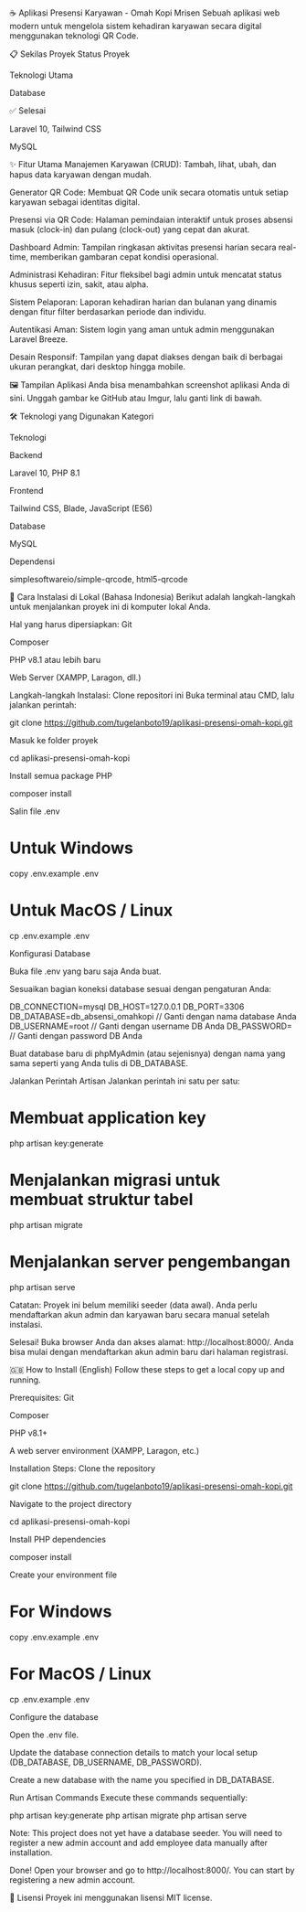 ☕ Aplikasi Presensi Karyawan - Omah Kopi Mrisen
Sebuah aplikasi web modern untuk mengelola sistem kehadiran karyawan secara digital menggunakan teknologi QR Code.

📋 Sekilas Proyek
Status Proyek

Teknologi Utama

Database

✅ Selesai

Laravel 10, Tailwind CSS

MySQL

✨ Fitur Utama
Manajemen Karyawan (CRUD): Tambah, lihat, ubah, dan hapus data karyawan dengan mudah.

Generator QR Code: Membuat QR Code unik secara otomatis untuk setiap karyawan sebagai identitas digital.

Presensi via QR Code: Halaman pemindaian interaktif untuk proses absensi masuk (clock-in) dan pulang (clock-out) yang cepat dan akurat.

Dashboard Admin: Tampilan ringkasan aktivitas presensi harian secara real-time, memberikan gambaran cepat kondisi operasional.

Administrasi Kehadiran: Fitur fleksibel bagi admin untuk mencatat status khusus seperti izin, sakit, atau alpha.

Sistem Pelaporan: Laporan kehadiran harian dan bulanan yang dinamis dengan fitur filter berdasarkan periode dan individu.

Autentikasi Aman: Sistem login yang aman untuk admin menggunakan Laravel Breeze.

Desain Responsif: Tampilan yang dapat diakses dengan baik di berbagai ukuran perangkat, dari desktop hingga mobile.

🖼️ Tampilan Aplikasi
Anda bisa menambahkan screenshot aplikasi Anda di sini. Unggah gambar ke GitHub atau Imgur, lalu ganti link di bawah.

🛠️ Teknologi yang Digunakan
Kategori

Teknologi

Backend

Laravel 10, PHP 8.1

Frontend

Tailwind CSS, Blade, JavaScript (ES6)

Database

MySQL

Dependensi

simplesoftwareio/simple-qrcode, html5-qrcode

🚀 Cara Instalasi di Lokal (Bahasa Indonesia)
Berikut adalah langkah-langkah untuk menjalankan proyek ini di komputer lokal Anda.

Hal yang harus dipersiapkan:
Git

Composer

PHP v8.1 atau lebih baru

Web Server (XAMPP, Laragon, dll.)

Langkah-langkah Instalasi:
Clone repositori ini
Buka terminal atau CMD, lalu jalankan perintah:

git clone https://github.com/tugelanboto19/aplikasi-presensi-omah-kopi.git

Masuk ke folder proyek

cd aplikasi-presensi-omah-kopi

Install semua package PHP

composer install

Salin file .env

# Untuk Windows
copy .env.example .env

# Untuk MacOS / Linux
cp .env.example .env

Konfigurasi Database

Buka file .env yang baru saja Anda buat.

Sesuaikan bagian koneksi database sesuai dengan pengaturan Anda:

DB_CONNECTION=mysql
DB_HOST=127.0.0.1
DB_PORT=3306
DB_DATABASE=db_absensi_omahkopi  // Ganti dengan nama database Anda
DB_USERNAME=root                // Ganti dengan username DB Anda
DB_PASSWORD=                    // Ganti dengan password DB Anda

Buat database baru di phpMyAdmin (atau sejenisnya) dengan nama yang sama seperti yang Anda tulis di DB_DATABASE.

Jalankan Perintah Artisan
Jalankan perintah ini satu per satu:

# Membuat application key
php artisan key:generate

# Menjalankan migrasi untuk membuat struktur tabel
php artisan migrate

# Menjalankan server pengembangan
php artisan serve

Catatan: Proyek ini belum memiliki seeder (data awal). Anda perlu mendaftarkan akun admin dan karyawan baru secara manual setelah instalasi.

Selesai!
Buka browser Anda dan akses alamat: http://localhost:8000/. Anda bisa mulai dengan mendaftarkan akun admin baru dari halaman registrasi.

🇬🇧 How to Install (English)
Follow these steps to get a local copy up and running.

Prerequisites:
Git

Composer

PHP v8.1+

A web server environment (XAMPP, Laragon, etc.)

Installation Steps:
Clone the repository

git clone https://github.com/tugelanboto19/aplikasi-presensi-omah-kopi.git

Navigate to the project directory

cd aplikasi-presensi-omah-kopi

Install PHP dependencies

composer install

Create your environment file

# For Windows
copy .env.example .env

# For MacOS / Linux
cp .env.example .env

Configure the database

Open the .env file.

Update the database connection details to match your local setup (DB_DATABASE, DB_USERNAME, DB_PASSWORD).

Create a new database with the name you specified in DB_DATABASE.

Run Artisan Commands
Execute these commands sequentially:

php artisan key:generate
php artisan migrate
php artisan serve

Note: This project does not yet have a database seeder. You will need to register a new admin account and add employee data manually after installation.

Done!
Open your browser and go to http://localhost:8000/. You can start by registering a new admin account.

📜 Lisensi
Proyek ini menggunakan lisensi MIT license.

